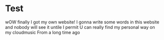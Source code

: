 # Test
wOW finally I got my own website!
I gonna write some words in this website and nobody will see it untile I permit
U can really find my personal way on my cloudmusic From a long time ago
